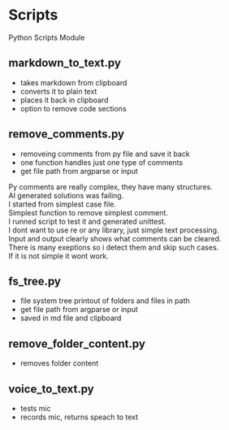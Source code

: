 # Scripts

Python Scripts Module

## markdown_to_text.py

- takes markdown from clipboard
- converts it to plain text
- places it back in clipboard
- option to remove code sections

## remove_comments.py

- removeing comments from py file and save it back
- one function handles just one type of comments
- get file path from argparse or input

Py comments are really complex, they have many structures.  
AI generated solutions was failing.  
I started from simplest case file.  
Simplest function to remove simplest comment.  
I runned script to test it and generated unittest.  
I dont want to use re or any library, just simple text processing.  
Input and output clearly shows what comments can be cleared.  
There is many exeptions so i detect them and skip such cases.  
If it is not simple it wont work.

## fs_tree.py

- file system tree printout of folders and files in path
- get file path from argparse or input
- saved in md file and clipboard

## remove_folder_content.py

- removes folder content

## voice_to_text.py

- tests mic
- records mic, returns speach to text
